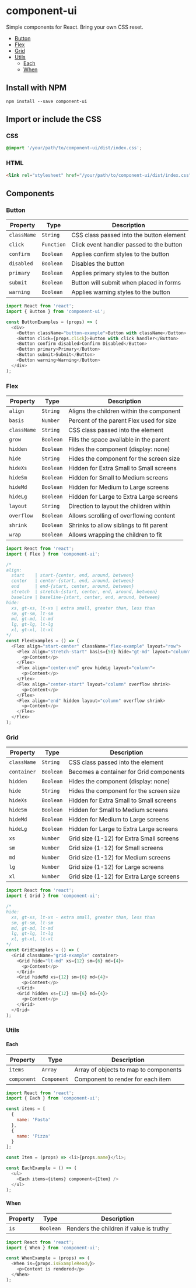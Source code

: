 # component-ui
Simple components for React. Bring your own CSS reset.

- [Button](#button)
- [Flex](#flex)
- [Grid](#grid)
- [Utils](#utils)
  - [Each](#each)
  - [When](#when)

## Install with NPM
`npm install --save component-ui`

## Import or include the CSS

### CSS
```css
@import '/your/path/to/component-ui/dist/index.css';
```

### HTML
```html
<link rel="stylesheet" href="/your/path/to/component-ui/dist/index.css">
```

## Components

### Button
| Property    | Type       | Description
| ----------- | ---------- | ----------------------------------------
| `className` | `String`   | CSS class passed into the button element
| `click`     | `Function` | Click event handler passed to the button
| `confirm`   | `Boolean`  | Applies confirm styles to the button
| `disabled`  | `Boolean`  | Disables the button
| `primary`   | `Boolean`  | Applies primary styles to the button
| `submit`    | `Boolean`  | Button will submit when placed in forms
| `warning`   | `Boolean`  | Applies warning styles to the button
```javascript
import React from 'react';
import { Button } from 'component-ui';

const ButtonExamples = (props) => (
  <div>
    <Button className="button-example">Button with className</Button>
    <Button click={props.click}>Button with click handler</Button>
    <Button confirm disabled>Confirm Disabled</Button>
    <Button primary>Primary</Button>
    <Button submit>Submit</Button>
    <Button warning>Warning</Button>
  </div>
);
```

### Flex
| Property    | Type       | Description
| ----------- | ---------- | ----------------------------------------
| `align`     | `String`   | Aligns the children within the component
| `basis`     | `Number`   | Percent of the parent Flex used for size
| `className` | `String`   | CSS class passed into the element
| `grow`      | `Boolean`  | Fills the space available in the parent
| `hidden`    | `Boolean`  | Hides the component (display: none)
| `hide`      | `String`   | Hides the component for the screen size
| `hideXs`    | `Boolean`  | Hidden for Extra Small to Small screens
| `hideSm`    | `Boolean`  | Hidden for Small to Medium screens
| `hideMd`    | `Boolean`  | Hidden for Medium to Large screens
| `hideLg`    | `Boolean`  | Hidden for Large to Extra Large screens
| `layout`    | `String`   | Direction to layout the children within
| `overflow`  | `Boolean`  | Allows scrolling of overflowing content
| `shrink`    | `Boolean`  | Shrinks to allow siblings to fit parent
| `wrap`      | `Boolean`  | Allows wrapping the children to fit
```javascript
import React from 'react';
import { Flex } from 'component-ui';

/*
align:
  start    | start-{center, end, around, between}
  center   | center-{start, end, around, between}
  end      | end-{start, center, around, between}
  stretch  | stretch-{start, center, end, around, between}
  baseline | baseline-{start, center, end, around, between}
hide:
  xs, gt-xs, lt-xs | extra small, greater than, less than
  sm, gt-sm, lt-sm
  md, gt-md, lt-md
  lg, gt-lg, lt-lg
  xl, gt-xl, lt-xl
*/
const FlexExamples = () => (
  <Flex align="start-center" className="flex-example" layout="row">
    <Flex align="stretch-start" basis={50} hide="gt-md" layout="column">
      <p>Content</p>
    </Flex>
    <Flex align="center-end" grow hideLg layout="column">
      <p>Content</p>
    </Flex>
    <Flex align="center-start" layout="column" overflow shrink>
      <p>Content</p>
    </Flex>
    <Flex align="end" hidden layout="column" overflow shrink>
      <p>Content</p>
    </Flex>
  </Flex>
);
```

### Grid
| Property    | Type       | Description
| ----------- | ---------- | ----------------------------------------
| `className` | `String`   | CSS class passed into the element
| `container` | `Boolean`  | Becomes a container for Grid components
| `hidden`    | `Boolean`  | Hides the component (display: none)
| `hide`      | `String`   | Hides the component for the screen size
| `hideXs`    | `Boolean`  | Hidden for Extra Small to Small screens
| `hideSm`    | `Boolean`  | Hidden for Small to Medium screens
| `hideMd`    | `Boolean`  | Hidden for Medium to Large screens
| `hideLg`    | `Boolean`  | Hidden for Large to Extra Large screens
| `xs`        | `Number`   | Grid size (1-12) for Extra Small screens
| `sm`        | `Number`   | Grid size (1-12) for Small screens
| `md`        | `Number`   | Grid size (1-12) for Medium screens
| `lg`        | `Number`   | Grid size (1-12) for Large screens
| `xl`        | `Number`   | Grid size (1-12) for Extra Large screens
```javascript
import React from 'react';
import { Grid } from 'component-ui';

/*
hide:
  xs, gt-xs, lt-xs - extra small, greater than, less than
  sm, gt-sm, lt-sm
  md, gt-md, lt-md
  lg, gt-lg, lt-lg
  xl, gt-xl, lt-xl
*/
const GridExamples = () => (
  <Grid className="grid-example" container>
    <Grid hide="lt-md" xs={12} sm={6} md={4}>
      <p>Content</p>
    </Grid>
    <Grid hideMd xs={12} sm={6} md={4}>
      <p>Content</p>
    </Grid>
    <Grid hidden xs={12} sm={6} md={4}>
      <p>Content</p>
    </Grid>
  </Grid>
);
```

### Utils

#### Each
| Property    | Type        | Description
| ----------- | ----------- | ---------------------------------------
| `items`     | `Array`     | Array of objects to map to components
| `component` | `Component` | Component to render for each item
```javascript
import React from 'react';
import { Each } from 'component-ui';

const items = [
  {
    name: 'Pasta'
  },
  {
    name: 'Pizza'
  }
];

const Item = (props) => <li>{props.name}</li>;

const EachExample = () => (
  <ul>
    <Each items={items} component={Item} />
  </ul>
);
```

#### When
| Property    | Type        | Description
| ----------- | ----------- | ---------------------------------------
| `is`        | `Boolean`   | Renders the children if value is truthy
```javascript
import React from 'react';
import { When } from 'component-ui';

const WhenExample = (props) => (
  <When is={props.isExampleReady}>
    <p>Content is rendered</p>
  </When>
);
```
